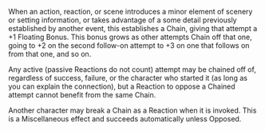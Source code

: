 When an action, reaction, or scene introduces a minor element of scenery or setting information, or takes advantage of a some detail previously established by another event, this establishes a Chain, giving that attempt a +1 Floating Bonus. This bonus grows as other attempts Chain off that one, going to +2 on the second follow-on attempt to +3 on one that follows on from that one, and so on.

Any active (passive Reactions do not count) attempt may be chained off of, regardless of success, failure, or the character who started it (as long as you can explain the connection), but a Reaction to oppose a Chained attempt cannot benefit from the same Chain.

Another character may break a Chain as a Reaction when it is invoked. This is a Miscellaneous effect and succeeds automatically unless Opposed.